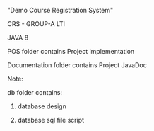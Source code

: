 "Demo Course Registration System"

CRS - GROUP-A LTI 

JAVA 8

POS folder contains Project implementation

Documentation folder contains Project JavaDoc

Note:

db folder contains:

1) database design

2) database sql file script


